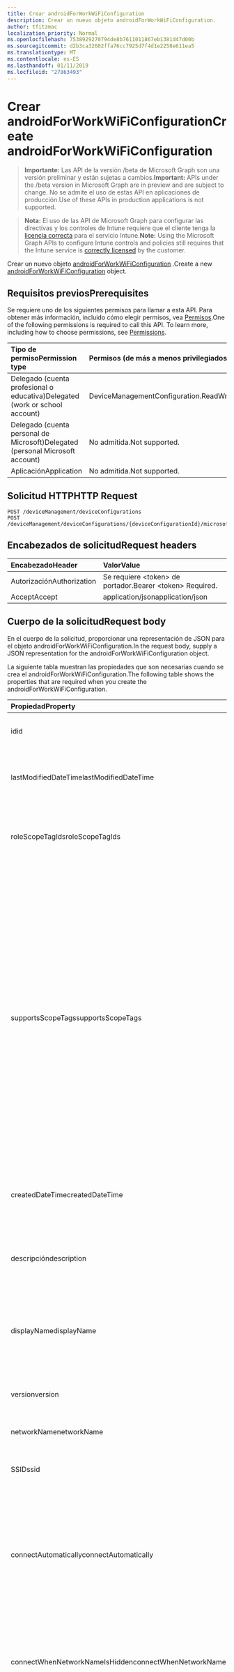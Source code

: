 ```yaml
---
title: Crear androidForWorkWiFiConfiguration
description: Crear un nuevo objeto androidForWorkWiFiConfiguration.
author: tfitzmac
localization_priority: Normal
ms.openlocfilehash: 7538929270794de8b7611011867eb1381d47d00b
ms.sourcegitcommit: d2b3ca32602ffa76cc7925d7f4d1e2258e611ea5
ms.translationtype: MT
ms.contentlocale: es-ES
ms.lasthandoff: 01/11/2019
ms.locfileid: "27863493"
---
```

# <a name="create-androidforworkwificonfiguration"></a><span data-ttu-id="b2714-103">Crear androidForWorkWiFiConfiguration</span><span class="sxs-lookup"><span data-stu-id="b2714-103">Create androidForWorkWiFiConfiguration</span></span>

> <span data-ttu-id="b2714-104">**Importante:** Las API de la versión /beta de Microsoft Graph son una versión preliminar y están sujetas a cambios.</span><span class="sxs-lookup"><span data-stu-id="b2714-104">**Important:** APIs under the /beta version in Microsoft Graph are in preview and are subject to change.</span></span> <span data-ttu-id="b2714-105">No se admite el uso de estas API en aplicaciones de producción.</span><span class="sxs-lookup"><span data-stu-id="b2714-105">Use of these APIs in production applications is not supported.</span></span>

> <span data-ttu-id="b2714-106">**Nota:** El uso de las API de Microsoft Graph para configurar las directivas y los controles de Intune requiere que el cliente tenga la [licencia correcta](https://go.microsoft.com/fwlink/?linkid=839381) para el servicio Intune.</span><span class="sxs-lookup"><span data-stu-id="b2714-106">**Note:** Using the Microsoft Graph APIs to configure Intune controls and policies still requires that the Intune service is [correctly licensed](https://go.microsoft.com/fwlink/?linkid=839381) by the customer.</span></span>

<span data-ttu-id="b2714-107">Crear un nuevo objeto [androidForWorkWiFiConfiguration](../resources/intune-deviceconfig-androidforworkwificonfiguration.md) .</span><span class="sxs-lookup"><span data-stu-id="b2714-107">Create a new [androidForWorkWiFiConfiguration](../resources/intune-deviceconfig-androidforworkwificonfiguration.md) object.</span></span>
## <a name="prerequisites"></a><span data-ttu-id="b2714-108">Requisitos previos</span><span class="sxs-lookup"><span data-stu-id="b2714-108">Prerequisites</span></span>
<span data-ttu-id="b2714-p102">Se requiere uno de los siguientes permisos para llamar a esta API. Para obtener más información, incluido cómo elegir permisos, vea [Permisos](/graph/permissions-reference).</span><span class="sxs-lookup"><span data-stu-id="b2714-p102">One of the following permissions is required to call this API. To learn more, including how to choose permissions, see [Permissions](/graph/permissions-reference).</span></span>

|<span data-ttu-id="b2714-111">Tipo de permiso</span><span class="sxs-lookup"><span data-stu-id="b2714-111">Permission type</span></span>|<span data-ttu-id="b2714-112">Permisos (de más a menos privilegiados)</span><span class="sxs-lookup"><span data-stu-id="b2714-112">Permissions (from most to least privileged)</span></span>|
|:---|:---|
|<span data-ttu-id="b2714-113">Delegado (cuenta profesional o educativa)</span><span class="sxs-lookup"><span data-stu-id="b2714-113">Delegated (work or school account)</span></span>|<span data-ttu-id="b2714-114">DeviceManagementConfiguration.ReadWrite.All</span><span class="sxs-lookup"><span data-stu-id="b2714-114">DeviceManagementConfiguration.ReadWrite.All</span></span>|
|<span data-ttu-id="b2714-115">Delegado (cuenta personal de Microsoft)</span><span class="sxs-lookup"><span data-stu-id="b2714-115">Delegated (personal Microsoft account)</span></span>|<span data-ttu-id="b2714-116">No admitida.</span><span class="sxs-lookup"><span data-stu-id="b2714-116">Not supported.</span></span>|
|<span data-ttu-id="b2714-117">Aplicación</span><span class="sxs-lookup"><span data-stu-id="b2714-117">Application</span></span>|<span data-ttu-id="b2714-118">No admitida.</span><span class="sxs-lookup"><span data-stu-id="b2714-118">Not supported.</span></span>|

## <a name="http-request"></a><span data-ttu-id="b2714-119">Solicitud HTTP</span><span class="sxs-lookup"><span data-stu-id="b2714-119">HTTP Request</span></span>
<!-- {
  "blockType": "ignored"
}
-->
``` http
POST /deviceManagement/deviceConfigurations
POST /deviceManagement/deviceConfigurations/{deviceConfigurationId}/microsoft.graph.windowsDomainJoinConfiguration/networkAccessConfigurations
```

## <a name="request-headers"></a><span data-ttu-id="b2714-120">Encabezados de solicitud</span><span class="sxs-lookup"><span data-stu-id="b2714-120">Request headers</span></span>
|<span data-ttu-id="b2714-121">Encabezado</span><span class="sxs-lookup"><span data-stu-id="b2714-121">Header</span></span>|<span data-ttu-id="b2714-122">Valor</span><span class="sxs-lookup"><span data-stu-id="b2714-122">Value</span></span>|
|:---|:---|
|<span data-ttu-id="b2714-123">Autorización</span><span class="sxs-lookup"><span data-stu-id="b2714-123">Authorization</span></span>|<span data-ttu-id="b2714-124">Se requiere &lt;token&gt; de portador.</span><span class="sxs-lookup"><span data-stu-id="b2714-124">Bearer &lt;token&gt; Required.</span></span>|
|<span data-ttu-id="b2714-125">Accept</span><span class="sxs-lookup"><span data-stu-id="b2714-125">Accept</span></span>|<span data-ttu-id="b2714-126">application/json</span><span class="sxs-lookup"><span data-stu-id="b2714-126">application/json</span></span>|

## <a name="request-body"></a><span data-ttu-id="b2714-127">Cuerpo de la solicitud</span><span class="sxs-lookup"><span data-stu-id="b2714-127">Request body</span></span>
<span data-ttu-id="b2714-128">En el cuerpo de la solicitud, proporcionar una representación de JSON para el objeto androidForWorkWiFiConfiguration.</span><span class="sxs-lookup"><span data-stu-id="b2714-128">In the request body, supply a JSON representation for the androidForWorkWiFiConfiguration object.</span></span>

<span data-ttu-id="b2714-129">La siguiente tabla muestran las propiedades que son necesarias cuando se crea el androidForWorkWiFiConfiguration.</span><span class="sxs-lookup"><span data-stu-id="b2714-129">The following table shows the properties that are required when you create the androidForWorkWiFiConfiguration.</span></span>

|<span data-ttu-id="b2714-130">Propiedad</span><span class="sxs-lookup"><span data-stu-id="b2714-130">Property</span></span>|<span data-ttu-id="b2714-131">Tipo</span><span class="sxs-lookup"><span data-stu-id="b2714-131">Type</span></span>|<span data-ttu-id="b2714-132">Descripción</span><span class="sxs-lookup"><span data-stu-id="b2714-132">Description</span></span>|
|:---|:---|:---|
|<span data-ttu-id="b2714-133">id</span><span class="sxs-lookup"><span data-stu-id="b2714-133">id</span></span>|<span data-ttu-id="b2714-134">Cadena</span><span class="sxs-lookup"><span data-stu-id="b2714-134">String</span></span>|<span data-ttu-id="b2714-135">Clave de la entidad.</span><span class="sxs-lookup"><span data-stu-id="b2714-135">Key of the entity.</span></span> <span data-ttu-id="b2714-136">Heredado de [deviceConfiguration](../resources/intune-deviceconfig-deviceconfiguration.md)</span><span class="sxs-lookup"><span data-stu-id="b2714-136">Inherited from [deviceConfiguration](../resources/intune-deviceconfig-deviceconfiguration.md)</span></span>|
|<span data-ttu-id="b2714-137">lastModifiedDateTime</span><span class="sxs-lookup"><span data-stu-id="b2714-137">lastModifiedDateTime</span></span>|<span data-ttu-id="b2714-138">DateTimeOffset</span><span class="sxs-lookup"><span data-stu-id="b2714-138">DateTimeOffset</span></span>|<span data-ttu-id="b2714-139">Fecha y hora en la que se modificó el objeto por última vez.</span><span class="sxs-lookup"><span data-stu-id="b2714-139">DateTime the object was last modified.</span></span> <span data-ttu-id="b2714-140">Heredado de [deviceConfiguration](../resources/intune-deviceconfig-deviceconfiguration.md)</span><span class="sxs-lookup"><span data-stu-id="b2714-140">Inherited from [deviceConfiguration](../resources/intune-deviceconfig-deviceconfiguration.md)</span></span>|
|<span data-ttu-id="b2714-141">roleScopeTagIds</span><span class="sxs-lookup"><span data-stu-id="b2714-141">roleScopeTagIds</span></span>|<span data-ttu-id="b2714-142">Colección String</span><span class="sxs-lookup"><span data-stu-id="b2714-142">String collection</span></span>|<span data-ttu-id="b2714-143">Lista de etiquetas de ámbito para esta instancia de entidad.</span><span class="sxs-lookup"><span data-stu-id="b2714-143">List of Scope Tags for this Entity instance.</span></span> <span data-ttu-id="b2714-144">Heredado de [deviceConfiguration](../resources/intune-deviceconfig-deviceconfiguration.md)</span><span class="sxs-lookup"><span data-stu-id="b2714-144">Inherited from [deviceConfiguration](../resources/intune-deviceconfig-deviceconfiguration.md)</span></span>|
|<span data-ttu-id="b2714-145">supportsScopeTags</span><span class="sxs-lookup"><span data-stu-id="b2714-145">supportsScopeTags</span></span>|<span data-ttu-id="b2714-146">Booleano</span><span class="sxs-lookup"><span data-stu-id="b2714-146">Boolean</span></span>|<span data-ttu-id="b2714-147">Indica si la configuración del dispositivo subyacente admite la asignación de etiquetas de ámbito.</span><span class="sxs-lookup"><span data-stu-id="b2714-147">Indicates whether or not the underlying Device Configuration supports the assignment of scope tags.</span></span> <span data-ttu-id="b2714-148">No se permite la asignación a la propiedad ScopeTags cuando este valor es false y entidades no estará visibles para los usuarios con ámbito.</span><span class="sxs-lookup"><span data-stu-id="b2714-148">Assigning to the ScopeTags property is not allowed when this value is false and entities will not be visible to scoped users.</span></span> <span data-ttu-id="b2714-149">Esto se produce para las directivas de heredado creadas en Silverlight y se puede resolver por eliminar y volver a crear la directiva en el Portal de Azure.</span><span class="sxs-lookup"><span data-stu-id="b2714-149">This occurs for Legacy policies created in Silverlight and can be resolved by deleting and recreating the policy in the Azure Portal.</span></span> <span data-ttu-id="b2714-150">Esta propiedad es de sólo lectura.</span><span class="sxs-lookup"><span data-stu-id="b2714-150">This property is read-only.</span></span> <span data-ttu-id="b2714-151">Heredado de [deviceConfiguration](../resources/intune-deviceconfig-deviceconfiguration.md)</span><span class="sxs-lookup"><span data-stu-id="b2714-151">Inherited from [deviceConfiguration](../resources/intune-deviceconfig-deviceconfiguration.md)</span></span>|
|<span data-ttu-id="b2714-152">createdDateTime</span><span class="sxs-lookup"><span data-stu-id="b2714-152">createdDateTime</span></span>|<span data-ttu-id="b2714-153">DateTimeOffset</span><span class="sxs-lookup"><span data-stu-id="b2714-153">DateTimeOffset</span></span>|<span data-ttu-id="b2714-154">Fecha y hora en la que se creó el objeto.</span><span class="sxs-lookup"><span data-stu-id="b2714-154">DateTime the object was created.</span></span> <span data-ttu-id="b2714-155">Heredado de [deviceConfiguration](../resources/intune-deviceconfig-deviceconfiguration.md)</span><span class="sxs-lookup"><span data-stu-id="b2714-155">Inherited from [deviceConfiguration](../resources/intune-deviceconfig-deviceconfiguration.md)</span></span>|
|<span data-ttu-id="b2714-156">descripción</span><span class="sxs-lookup"><span data-stu-id="b2714-156">description</span></span>|<span data-ttu-id="b2714-157">Cadena</span><span class="sxs-lookup"><span data-stu-id="b2714-157">String</span></span>|<span data-ttu-id="b2714-158">Descripción proporcionada por el administrador de la configuración del dispositivo.</span><span class="sxs-lookup"><span data-stu-id="b2714-158">Admin provided description of the Device Configuration.</span></span> <span data-ttu-id="b2714-159">Heredado de [deviceConfiguration](../resources/intune-deviceconfig-deviceconfiguration.md)</span><span class="sxs-lookup"><span data-stu-id="b2714-159">Inherited from [deviceConfiguration](../resources/intune-deviceconfig-deviceconfiguration.md)</span></span>|
|<span data-ttu-id="b2714-160">displayName</span><span class="sxs-lookup"><span data-stu-id="b2714-160">displayName</span></span>|<span data-ttu-id="b2714-161">Cadena</span><span class="sxs-lookup"><span data-stu-id="b2714-161">String</span></span>|<span data-ttu-id="b2714-162">Nombre proporcionado por el administrador de la configuración del dispositivo.</span><span class="sxs-lookup"><span data-stu-id="b2714-162">Admin provided name of the device configuration.</span></span> <span data-ttu-id="b2714-163">Heredado de [deviceConfiguration](../resources/intune-deviceconfig-deviceconfiguration.md)</span><span class="sxs-lookup"><span data-stu-id="b2714-163">Inherited from [deviceConfiguration](../resources/intune-deviceconfig-deviceconfiguration.md)</span></span>|
|<span data-ttu-id="b2714-164">version</span><span class="sxs-lookup"><span data-stu-id="b2714-164">version</span></span>|<span data-ttu-id="b2714-165">Int32</span><span class="sxs-lookup"><span data-stu-id="b2714-165">Int32</span></span>|<span data-ttu-id="b2714-166">Versión de la configuración del dispositivo.</span><span class="sxs-lookup"><span data-stu-id="b2714-166">Version of the device configuration.</span></span> <span data-ttu-id="b2714-167">Heredado de [deviceConfiguration](../resources/intune-deviceconfig-deviceconfiguration.md)</span><span class="sxs-lookup"><span data-stu-id="b2714-167">Inherited from [deviceConfiguration](../resources/intune-deviceconfig-deviceconfiguration.md)</span></span>|
|<span data-ttu-id="b2714-168">networkName</span><span class="sxs-lookup"><span data-stu-id="b2714-168">networkName</span></span>|<span data-ttu-id="b2714-169">Cadena</span><span class="sxs-lookup"><span data-stu-id="b2714-169">String</span></span>|<span data-ttu-id="b2714-170">Nombre de red</span><span class="sxs-lookup"><span data-stu-id="b2714-170">Network Name</span></span>|
|<span data-ttu-id="b2714-171">SSID</span><span class="sxs-lookup"><span data-stu-id="b2714-171">ssid</span></span>|<span data-ttu-id="b2714-172">Cadena</span><span class="sxs-lookup"><span data-stu-id="b2714-172">String</span></span>|<span data-ttu-id="b2714-173">Esto es el nombre de la red Wi-Fi que se difunde a todos los dispositivos.</span><span class="sxs-lookup"><span data-stu-id="b2714-173">This is the name of the Wi-Fi network that is broadcast to all devices.</span></span>|
|<span data-ttu-id="b2714-174">connectAutomatically</span><span class="sxs-lookup"><span data-stu-id="b2714-174">connectAutomatically</span></span>|<span data-ttu-id="b2714-175">Booleano</span><span class="sxs-lookup"><span data-stu-id="b2714-175">Boolean</span></span>|<span data-ttu-id="b2714-176">Conectar automáticamente cuando esta red esté en el intervalo.</span><span class="sxs-lookup"><span data-stu-id="b2714-176">Connect automatically when this network is in range.</span></span> <span data-ttu-id="b2714-177">Si se establece en true omitirá el símbolo del sistema del usuario y el dispositivo se conecte automáticamente a la red Wi-Fi.</span><span class="sxs-lookup"><span data-stu-id="b2714-177">Setting this to true will skip the user prompt and automatically connect the device to Wi-Fi network.</span></span>|
|<span data-ttu-id="b2714-178">connectWhenNetworkNameIsHidden</span><span class="sxs-lookup"><span data-stu-id="b2714-178">connectWhenNetworkNameIsHidden</span></span>|<span data-ttu-id="b2714-179">Booleano</span><span class="sxs-lookup"><span data-stu-id="b2714-179">Boolean</span></span>|<span data-ttu-id="b2714-180">Cuando se establece en true, este perfil fuerza el dispositivo para conectarse a una red que no difundir su SSID para todos los dispositivos.</span><span class="sxs-lookup"><span data-stu-id="b2714-180">When set to true, this profile forces the device to connect to a network that doesn't broadcast its SSID to all devices.</span></span>|
|<span data-ttu-id="b2714-181">wiFiSecurityType</span><span class="sxs-lookup"><span data-stu-id="b2714-181">wiFiSecurityType</span></span>|[<span data-ttu-id="b2714-182">androidWiFiSecurityType</span><span class="sxs-lookup"><span data-stu-id="b2714-182">androidWiFiSecurityType</span></span>](../resources/intune-deviceconfig-androidwifisecuritytype.md)|<span data-ttu-id="b2714-183">Indica si el extremo de Wi-Fi utiliza un tipo de EAP en función de seguridad.</span><span class="sxs-lookup"><span data-stu-id="b2714-183">Indicates whether Wi-Fi endpoint uses an EAP based security type.</span></span> <span data-ttu-id="b2714-184">Los valores posibles son: `open` y `wpaEnterprise`.</span><span class="sxs-lookup"><span data-stu-id="b2714-184">Possible values are: `open`, `wpaEnterprise`.</span></span>|



## <a name="response"></a><span data-ttu-id="b2714-185">Respuesta</span><span class="sxs-lookup"><span data-stu-id="b2714-185">Response</span></span>
<span data-ttu-id="b2714-186">Si tiene éxito, este método devuelve una `201 Created` código de respuesta y un objeto [androidForWorkWiFiConfiguration](../resources/intune-deviceconfig-androidforworkwificonfiguration.md) en el cuerpo de la respuesta.</span><span class="sxs-lookup"><span data-stu-id="b2714-186">If successful, this method returns a `201 Created` response code and a [androidForWorkWiFiConfiguration](../resources/intune-deviceconfig-androidforworkwificonfiguration.md) object in the response body.</span></span>

## <a name="example"></a><span data-ttu-id="b2714-187">Ejemplo</span><span class="sxs-lookup"><span data-stu-id="b2714-187">Example</span></span>
### <a name="request"></a><span data-ttu-id="b2714-188">Solicitud</span><span class="sxs-lookup"><span data-stu-id="b2714-188">Request</span></span>
<span data-ttu-id="b2714-189">Aquí tiene un ejemplo de la solicitud.</span><span class="sxs-lookup"><span data-stu-id="b2714-189">Here is an example of the request.</span></span>
``` http
POST https://graph.microsoft.com/beta/deviceManagement/deviceConfigurations
Content-type: application/json
Content-length: 506

{
  "@odata.type": "#microsoft.graph.androidForWorkWiFiConfiguration",
  "lastModifiedDateTime": "2017-01-01T00:00:35.1329464-08:00",
  "roleScopeTagIds": [
    "Role Scope Tag Ids value"
  ],
  "supportsScopeTags": true,
  "description": "Description value",
  "displayName": "Display Name value",
  "version": 7,
  "networkName": "Network Name value",
  "ssid": "Ssid value",
  "connectAutomatically": true,
  "connectWhenNetworkNameIsHidden": true,
  "wiFiSecurityType": "wpaEnterprise"
}
```

### <a name="response"></a><span data-ttu-id="b2714-190">Respuesta</span><span class="sxs-lookup"><span data-stu-id="b2714-190">Response</span></span>
<span data-ttu-id="b2714-p113">Aquí tiene un ejemplo de la respuesta. Nota: Puede que el objeto de respuesta que aparece aquí se trunque para abreviar. Todas las propiedades se devolverán de una llamada real.</span><span class="sxs-lookup"><span data-stu-id="b2714-p113">Here is an example of the response. Note: The response object shown here may be truncated for brevity. All of the properties will be returned from an actual call.</span></span>
``` http
HTTP/1.1 201 Created
Content-Type: application/json
Content-Length: 614

{
  "@odata.type": "#microsoft.graph.androidForWorkWiFiConfiguration",
  "id": "58bcfe05-fe05-58bc-05fe-bc5805febc58",
  "lastModifiedDateTime": "2017-01-01T00:00:35.1329464-08:00",
  "roleScopeTagIds": [
    "Role Scope Tag Ids value"
  ],
  "supportsScopeTags": true,
  "createdDateTime": "2017-01-01T00:02:43.5775965-08:00",
  "description": "Description value",
  "displayName": "Display Name value",
  "version": 7,
  "networkName": "Network Name value",
  "ssid": "Ssid value",
  "connectAutomatically": true,
  "connectWhenNetworkNameIsHidden": true,
  "wiFiSecurityType": "wpaEnterprise"
}
```





